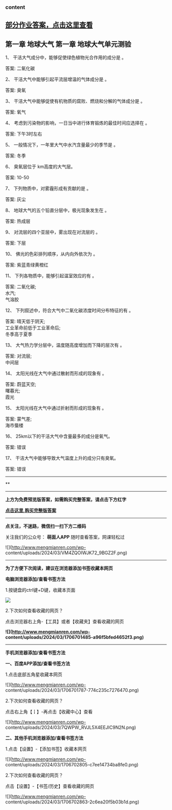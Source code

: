 ### content

## [部分作业答案，点击这里查看](http://mooc.mengmianren.com/mooc/331636.html)

## 第一章 地球大气 第一章 地球大气单元测验

1、 干洁大气成分中，能够促使绿色植物光合作用的成分是 。

答案: 二氧化碳

2、 干洁大气中能够引起平流层增温的气体成分是 。

答案: 臭氧

3、 干洁大气中能够促使有机物质的腐败、燃烧和分解的气体成分是 。

答案: 氧气

4、 考虑到污染物的影响，一日当中进行体育锻炼的最佳时间应选择在 。

答案: 下午3时左右

5、 一般情况下，一年里大气中水汽含量最少的季节是 。

答案: 冬季

6、 臭氧层位于 km高度的大气层。

答案: 10-50

7、 下列物质中，对雾霾形成有贡献的是 。

答案: 灰尘

8、 地球大气的五个铅直分层中，极光现象发生在 。

答案: 热成层

9、 对流层的四个亚层中，雾出现在对流层的 。

答案: 下层

10、 佛光的色彩排列顺序，从内向外依次为 。

答案: 紫蓝青绿黄橙红

11、 下列各物质中，能够引起温室效应的有 。

答案: 二氧化碳;  
水汽;  
气溶胶

12、 下列叙述中，符合大气中二氧化碳浓度时间分布特征的有 。

答案: 晴天低于阴天;  
工业革命前低于工业革命后;  
冬季高于夏季

13、 大气热力学分层中，温度随高度增加而下降的层次有 。

答案: 对流层;  
中间层

14、 太阳光线在大气中通过散射而形成的现象有 。

答案: 蔚蓝天空;  
曙暮光;  
霞光

15、 太阳光线在大气中通过折射而形成的现象有 。

答案: 蒙气差;  
海市蜃楼

16、 25km以下的干洁大气中含量最多的成分是氧气。

答案: 错误

17、 干洁大气中能够导致大气温度上升的成分只有臭氧。

答案: 错误

* * *

**

* * *

**上方为免费预览版答案，如需购买完整答案，请点击下方红字**

[**点击这里,购买完整版答案**](http://mooc.mengmianren.com/mooc/331637.html)

* * *

**点关注，不迷路，微信扫一扫下方二维码**

关注我们的公众号： **萌面人APP** 随时查看答案，网课轻松过

![](http://www.mengmianren.com/wp-
content/uploads/2024/03/VM4ZQOIWJK72_9BGZ2F.png)

* * *

**为了方便下次阅读，建议在浏览器添加书签收藏本网页**

**电脑浏览器添加/查看书签方法**

1.按键盘的ctrl键+D键，收藏本页面

![](http://www.mengmianren.com/wp-content/uploads/2024/03/AF9T_JKKHAJN.png)

2.下次如何查看收藏的网页？

点击浏览器右上角-【工具】或者【收藏夹】查看收藏的网页

**![](http://www.mengmianren.com/wp-
content/uploads/2024/03/1706701485-a96f5bfed4652f3.png)**

* * *

**手机浏览器添加/查看书签方法**

**一、百度APP添加/查看书签方法**

1.点击底部五角星收藏本网页

![](http://www.mengmianren.com/wp-
content/uploads/2024/03/1706701787-774c235c7276470.png)

2.下次如何查看收藏的网页？

点击右上角【┇】-再点击【收藏中心】查看

![](http://www.mengmianren.com/wp-
content/uploads/2024/03/7QWPW_RVJL5X4EEJIC9N2N.png)

**二、其他手机浏览器添加/查看书签方法**

1.点击【设置】-【添加书签】收藏本网页

![](http://www.mengmianren.com/wp-
content/uploads/2024/03/1706702805-c7ee14734ba8fe0.png)

2.下次如何查看收藏的网页？

点击【设置】-【书签/历史】查看收藏的网页

![](http://www.mengmianren.com/wp-
content/uploads/2024/03/1706702863-2c6ea20f5b03b1d.png)

